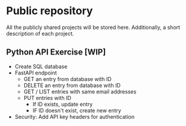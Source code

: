 # Public repository

All the publicly shared projects will be stored here. Additionally, a short description of each project.

## Python API Exercise [WIP]

* Create SQL database
* FastAPI endpoint
  * GET an entry from database with ID
  * DELETE an entry from database with ID
  * GET / LIST entries with same email addresses
  * PUT entries with ID
    * If ID exists, update entry
    * IF ID doesn't exist, create new entry
* Security: Add API key headers for authentication
    
